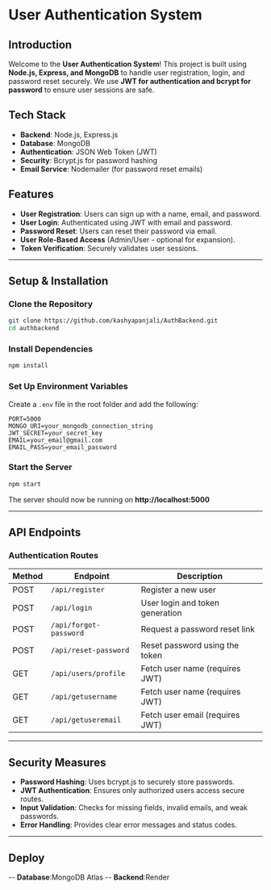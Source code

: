 # User Authentication System

## Introduction

Welcome to the **User Authentication System**! This project is built using **Node.js, Express, and MongoDB** to handle user registration, login, and password reset securely. We use **JWT for authentication and bcrypt for password** to ensure user sessions are safe.

## Tech Stack

- **Backend**: Node.js, Express.js
- **Database**: MongoDB
- **Authentication**: JSON Web Token (JWT)
- **Security**: Bcrypt.js for password hashing
- **Email Service**: Nodemailer (for password reset emails)

## Features

- **User Registration**: Users can sign up with a name, email, and password.
- **User Login**: Authenticated using JWT with email and password.
- **Password Reset**: Users can reset their password via email.
- **User Role-Based Access** (Admin/User - optional for expansion).
- **Token Verification**: Securely validates user sessions.

---

## Setup & Installation

### Clone the Repository

```sh
git clone https://github.com/kashyapanjali/AuthBackend.git
cd authbackend
```

### Install Dependencies

```sh
npm install
```

### Set Up Environment Variables

Create a `.env` file in the root folder and add the following:

```env
PORT=5000
MONGO_URI=your_mongodb_connection_string
JWT_SECRET=your_secret_key
EMAIL=your_email@gmail.com
EMAIL_PASS=your_email_password
```

### Start the Server

```sh
npm start
```

The server should now be running on **http://localhost:5000**

---

## API Endpoints

### Authentication Routes

| Method | Endpoint               | Description                     |
| ------ | ---------------------- | ------------------------------- |
| POST   | `/api/register`        | Register a new user             |
| POST   | `/api/login`           | User login and token generation |
| POST   | `/api/forgot-password` | Request a password reset link   |
| POST   | `/api/reset-password`  | Reset password using the token  |
| GET    | `/api/users/profile`   | Fetch user name (requires JWT)  |
| GET    | `/api/getusername`     | Fetch user name (requires JWT)  |
| GET    | `/api/getuseremail`    | Fetch user email (requires JWT) |

---

## Security Measures

- **Password Hashing**: Uses bcrypt.js to securely store passwords.
- **JWT Authentication**: Ensures only authorized users access secure routes.
- **Input Validation**: Checks for missing fields, invalid emails, and weak passwords.
- **Error Handling**: Provides clear error messages and status codes.

---

## Deploy

-- **Database**:MongoDB Atlas
-- **Backend**:Render
